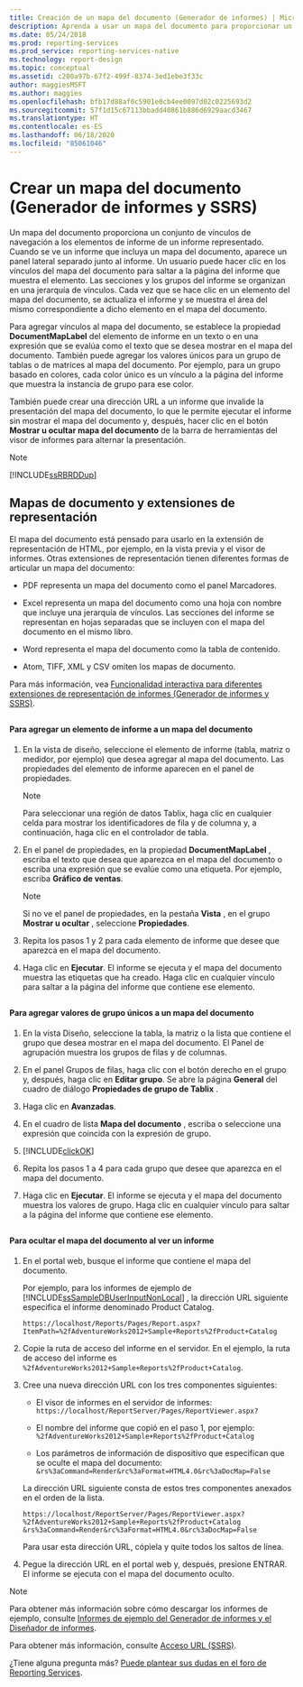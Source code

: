 ```yaml
---
title: Creación de un mapa del documento (Generador de informes) | Microsoft Docs
description: Aprenda a usar un mapa del documento para proporcionar un conjunto de vínculos de navegación a los elementos de informe de un informe representado en el Generador de informes.
ms.date: 05/24/2018
ms.prod: reporting-services
ms.prod_service: reporting-services-native
ms.technology: report-design
ms.topic: conceptual
ms.assetid: c200a97b-67f2-499f-8374-3ed1ebe3f33c
author: maggiesMSFT
ms.author: maggies
ms.openlocfilehash: bfb17d88af0c5901e0cb4ee0097d02c0225693d2
ms.sourcegitcommit: 57f1d15c67113bbadd40861b886d6929aacd3467
ms.translationtype: HT
ms.contentlocale: es-ES
ms.lasthandoff: 06/18/2020
ms.locfileid: "85061046"
---
```

# <a name="create-a-document-map-report-builder-and-ssrs"></a>Crear un mapa del documento (Generador de informes y SSRS)

Un mapa del documento proporciona un conjunto de vínculos de navegación a los elementos de informe de un informe representado. Cuando se ve un informe que incluya un mapa del documento, aparece un panel lateral separado junto al informe. Un usuario puede hacer clic en los vínculos del mapa del documento para saltar a la página del informe que muestra el elemento. Las secciones y los grupos del informe se organizan en una jerarquía de vínculos. Cada vez que se hace clic en un elemento del mapa del documento, se actualiza el informe y se muestra el área del mismo correspondiente a dicho elemento en el mapa del documento.  
  
 Para agregar vínculos al mapa del documento, se establece la propiedad **DocumentMapLabel** del elemento de informe en un texto o en una expresión que se evalúa como el texto que se desea mostrar en el mapa del documento. También puede agregar los valores únicos para un grupo de tablas o de matrices al mapa del documento. Por ejemplo, para un grupo basado en colores, cada color único es un vínculo a la página del informe que muestra la instancia de grupo para ese color.  
  
 También puede crear una dirección URL a un informe que invalide la presentación del mapa del documento, lo que le permite ejecutar el informe sin mostrar el mapa del documento y, después, hacer clic en el botón **Mostrar u ocultar mapa del documento** de la barra de herramientas del visor de informes para alternar la presentación.  
  
> [!NOTE]  
>  [!INCLUDE[ssRBRDDup](../../includes/ssrbrddup-md.md)]  
  
##  <a name="document-maps-and-rendering-extensions"></a><a name="DocMapRenderExtensions"></a> Mapas de documento y extensiones de representación  
 El mapa del documento está pensado para usarlo en la extensión de representación de HTML, por ejemplo, en la vista previa y el visor de informes. Otras extensiones de representación tienen diferentes formas de articular un mapa del documento:  
  
-   PDF representa un mapa del documento como el panel Marcadores.  
  
-   Excel representa un mapa del documento como una hoja con nombre que incluye una jerarquía de vínculos. Las secciones del informe se representan en hojas separadas que se incluyen con el mapa del documento en el mismo libro.  
  
-   Word representa el mapa del documento como la tabla de contenido.  
  
-   Atom, TIFF, XML y CSV omiten los mapas de documento.  
  
 Para más información, vea [Funcionalidad interactiva para diferentes extensiones de representación de informes &#40;Generador de informes y SSRS&#41;](../../reporting-services/report-builder/interactive-functionality-different-report-rendering-extensions.md).  
  
##  <a name="AddRptItemToMap"></a>   
#### <a name="to-add-a-report-item-to-a-document-map"></a>Para agregar un elemento de informe a un mapa del documento  
  
1.  En la vista de diseño, seleccione el elemento de informe (tabla, matriz o medidor, por ejemplo) que desea agregar al mapa del documento. Las propiedades del elemento de informe aparecen en el panel de propiedades.  
  
    > [!NOTE]  
    >  Para seleccionar una región de datos Tablix, haga clic en cualquier celda para mostrar los identificadores de fila y de columna y, a continuación, haga clic en el controlador de tabla.  
  
2.  En el panel de propiedades, en la propiedad **DocumentMapLabel** , escriba el texto que desea que aparezca en el mapa del documento o escriba una expresión que se evalúe como una etiqueta. Por ejemplo, escriba **Gráfico de ventas**.  
  
    > [!NOTE]  
    >  Si no ve el panel de propiedades, en la pestaña **Vista** , en el grupo **Mostrar u ocultar** , seleccione **Propiedades**.  
  
3.  Repita los pasos 1 y 2 para cada elemento de informe que desee que aparezca en el mapa del documento.  
  
4.  Haga clic en **Ejecutar**. El informe se ejecuta y el mapa del documento muestra las etiquetas que ha creado. Haga clic en cualquier vínculo para saltar a la página del informe que contiene ese elemento.  

  
##  <a name="AddUniqueValuesToMap"></a>   
#### <a name="to-add-unique-group-values-to-a-document-map"></a>Para agregar valores de grupo únicos a un mapa del documento  
  
1.  En la vista Diseño, seleccione la tabla, la matriz o la lista que contiene el grupo que desea mostrar en el mapa del documento. El Panel de agrupación muestra los grupos de filas y de columnas.  
  
2.  En el panel Grupos de filas, haga clic con el botón derecho en el grupo y, después, haga clic en **Editar grupo**. Se abre la página **General** del cuadro de diálogo **Propiedades de grupo de Tablix** .  
  
3.  Haga clic en **Avanzadas**.  
  
4.  En el cuadro de lista **Mapa del documento** , escriba o seleccione una expresión que coincida con la expresión de grupo.  
  
5.  [!INCLUDE[clickOK](../../includes/clickok-md.md)]  
  
6.  Repita los pasos 1 a 4 para cada grupo que desee que aparezca en el mapa del documento.  
  
7.  Haga clic en **Ejecutar**. El informe se ejecuta y el mapa del documento muestra los valores de grupo. Haga clic en cualquier vínculo para saltar a la página del informe que contiene ese elemento.  
  
##  <a name="HideMapWhenViewRpt"></a>   
#### <a name="to-hide-the-document-map-when-you-view-a-report"></a>Para ocultar el mapa del documento al ver un informe  
  
1.  En el portal web, busque el informe que contiene el mapa del documento.  
  
     Por ejemplo, para los informes de ejemplo de [!INCLUDE[ssSampleDBUserInputNonLocal](../../includes/sssampledbuserinputnonlocal-md.md)] , la dirección URL siguiente especifica el informe denominado Product Catalog.  
  
    ```  
    https://localhost/Reports/Pages/Report.aspx?ItemPath=%2fAdventureWorks2012+Sample+Reports%2fProduct+Catalog  
    ```  
  
2.  Copie la ruta de acceso del informe en el servidor. En el ejemplo, la ruta de acceso del informe es `%2fAdventureWorks2012+Sample+Reports%2fProduct+Catalog`.  
  
3.  Cree una nueva dirección URL con los tres componentes siguientes:  
  
    -   El visor de informes en el servidor de informes: `https://localhost/ReportServer/Pages/ReportViewer.aspx?`  
  
    -   El nombre del informe que copió en el paso 1, por ejemplo: `%2fAdventureWorks2012+Sample+Reports%2fProduct+Catalog`  
  
    -   Los parámetros de información de dispositivo que especifican que se oculte el mapa del documento: `&rs%3aCommand=Render&rc%3aFormat=HTML4.0&rc%3aDocMap=False`  
  
     La dirección URL siguiente consta de estos tres componentes anexados en el orden de la lista.  
  
    ```  
    https://localhost/ReportServer/Pages/ReportViewer.aspx?  
    %2fAdventureWorks2012+Sample+Reports%2fProduct+Catalog  
    &rs%3aCommand=Render&rc%3aFormat=HTML4.0&rc%3aDocMap=False  
    ```  
  
     Para usar esta dirección URL, cópiela y quite todos los saltos de línea.  
  
4.  Pegue la dirección URL en el portal web y, después, presione ENTRAR. El informe se ejecuta con el mapa del documento oculto.  
  
> [!NOTE]  
>  Para obtener más información sobre cómo descargar los informes de ejemplo, consulte [Informes de ejemplo del Generador de informes y el Diseñador de informes](https://social.technet.microsoft.com/wiki/contents/articles/1093.reporting-services-samples-on-codeplex-sql-server-reporting-services-ssrs.aspx).  
>   
  >  Para obtener más información, consulte [Acceso URL (SSRS)](../url-access-ssrs.md). 


¿Tiene alguna pregunta más? [Puede plantear sus dudas en el foro de Reporting Services](https://go.microsoft.com/fwlink/?LinkId=620231).
